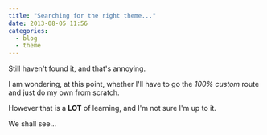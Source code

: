 ```yaml
---
title: "Searching for the right theme..."
date: 2013-08-05 11:56
categories:
  - blog
  - theme
---
```

Still haven't found it, and that's annoying.

I am wondering, at this point, whether I'll have to go the _100% custom_ route and just do my own from scratch.

However that is a __LOT__ of learning, and I'm not sure I'm up to it.

We shall see...
